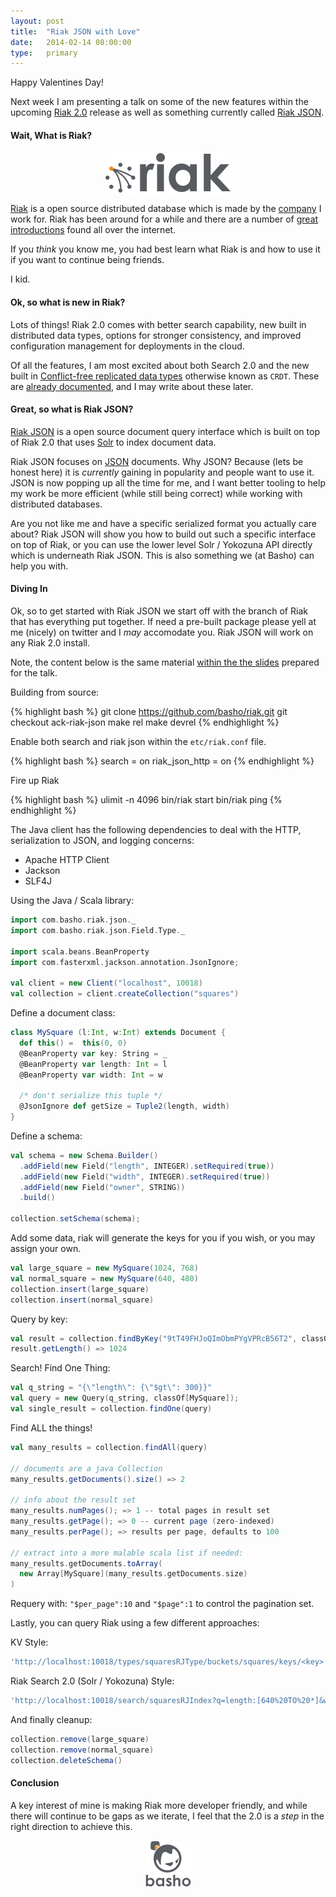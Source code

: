 ```yaml
---
layout: post
title:  "Riak JSON with Love"
date:   2014-02-14 08:00:00
type:   primary
---
```


Happy Valentines Day!

Next week I am presenting a talk on some of the new features within the
upcoming [Riak 2.0](/slides/riak_2_0) release as well as something 
currently called [Riak JSON](https://github.com/basho-labs/riak_json).

#### Wait, What is Riak?

<img src="/assets/images/riak_2_0/riaklogo.png" style="margin: auto; display: block;" alt="Riak 2.0"/>

[Riak](http://docs.basho.com/riak/latest/)
is a open source distributed database which is made by the
[company](http://basho.com) I work for.  Riak has been around for a while
and there are a number of 
[great introductions](http://docs.basho.com/riak/latest/theory/why-riak/)
found all over the internet.

If you *think* you know me, you had best learn what Riak is and how to
use it if you want to continue being friends.

I kid.

#### Ok, so what is new in Riak?

Lots of things!  Riak 2.0 comes with better search capability, new built
in distributed data types, options for stronger consistency, and improved
configuration management for deployments in the cloud.

Of all the features, I am most excited about both Search 2.0 and the new
built in
[Conflict-free replicated data types](http://hal.upmc.fr/docs/00/55/55/88/PDF/techreport.pdf)
otherwise known as `CRDT`.  These are
[already documented](http://docs.basho.com/riak/2.0.0pre11/dev/using/data-types/),
and I may write about these later.

#### Great, so what is Riak JSON?

[Riak JSON](https://github.com/basho-labs/riak_json)
is a open source document query interface which is built on top of Riak 2.0
that uses [Solr](https://lucene.apache.org/solr) to index document data.

Riak JSON focuses on [JSON](http://json.org) documents.  Why JSON? Because
(lets be honest here) it is *currently* gaining in popularity and people
want to use it.  JSON is now popping up all the time for me, and I want
better tooling to help my work be more efficient (while still being correct)
while working with distributed databases.

Are you not like me and have a specific serialized format you actually care
about?  Riak JSON will show you how to build out such a specific interface
on top of Riak, or you can use the lower level Solr / Yokozuna API directly
which is underneath Riak JSON.  This is also something we (at Basho) can help
you with.

#### Diving In

Ok, so to get started with Riak JSON we start off with the branch of Riak
that has everything put together.  If need a pre-built package please yell at
me (nicely) on twitter and I *may* accomodate you.  Riak JSON will work on
any Riak 2.0 install.

Note, the content below is the same material [within the the slides](/slides/riak_2_0)
prepared for the talk.

Building from source:

{% highlight bash %}
git clone https://github.com/basho/riak.git
git checkout ack-riak-json
make rel
make devrel
{% endhighlight %}

Enable both search and riak json within the `etc/riak.conf` file.

{% highlight bash %}
search = on
riak_json_http = on
{% endhighlight %}

Fire up Riak

{% highlight bash %}
ulimit -n 4096
bin/riak start
bin/riak ping
{% endhighlight %}

The Java client has the following dependencies to deal with the HTTP,
serialization to JSON, and logging concerns:

* Apache HTTP Client
* Jackson
* SLF4J

Using the Java / Scala library:

```scala
import com.basho.riak.json._
import com.basho.riak.json.Field.Type._

import scala.beans.BeanProperty
import com.fasterxml.jackson.annotation.JsonIgnore;

val client = new Client("localhost", 10018)
val collection = client.createCollection("squares")
```

Define a document class:

```scala
class MySquare (l:Int, w:Int) extends Document {
  def this() =  this(0, 0)
  @BeanProperty var key: String = _
  @BeanProperty var length: Int = l
  @BeanProperty var width: Int = w

  /* don't serialize this tuple */
  @JsonIgnore def getSize = Tuple2(length, width)
}
```

Define a schema:

```scala
val schema = new Schema.Builder()
  .addField(new Field("length", INTEGER).setRequired(true))
  .addField(new Field("width", INTEGER).setRequired(true))
  .addField(new Field("owner", STRING))
  .build()

collection.setSchema(schema);
```

Add some data, riak will generate the keys for you if you wish, or you
may assign your own.

```scala
val large_square = new MySquare(1024, 768)
val normal_square = new MySquare(640, 480)
collection.insert(large_square)
collection.insert(normal_square)
```

Query by key:

```scala
val result = collection.findByKey("9tT49FHJoQImObmPYgVPRcB56T2", classOf[MySquare])
result.getLength() => 1024
```

Search!  Find One Thing:

```scala
val q_string = "{\"length\": {\"$gt\": 300}}"
val query = new Query(q_string, classOf[MySquare]);
val single_result = collection.findOne(query)
```

Find ALL the things!

```scala
val many_results = collection.findAll(query)

// documents are a java Collection
many_results.getDocuments().size() => 2

// info about the result set
many_results.numPages(); => 1 -- total pages in result set
many_results.getPage(); => 0 -- current page (zero-indexed)
many_results.perPage(); => results per page, defaults to 100

// extract into a more malable scala list if needed:
many_results.getDocuments.toArray(
  new Array[MySquare](many_results.getDocuments.size)
)
```

Requery with: `"$per_page":10` and `"$page":1` to control the pagination
set.

Lastly, you can query Riak using a few different approaches:

KV Style:

```bash
'http://localhost:10018/types/squaresRJType/buckets/squares/keys/<key>'
```

Riak Search 2.0 (Solr / Yokozuna) Style:

```bash
'http://localhost:10018/search/squaresRJIndex?q=length:[640%20TO%20*]&wt=json'
```

And finally cleanup:

```scala
collection.remove(large_square)
collection.remove(normal_square)
collection.deleteSchema()
```

#### Conclusion

A key interest of mine is making Riak more developer friendly, and while
there will continue to be gaps as we iterate, I feel that the 2.0 is a *step*
in the right direction to achieve this.

<img src="/assets/images/riak_2_0/basho-logo.png" style="margin: auto; display: block;" alt="Basho Technologies"/>




